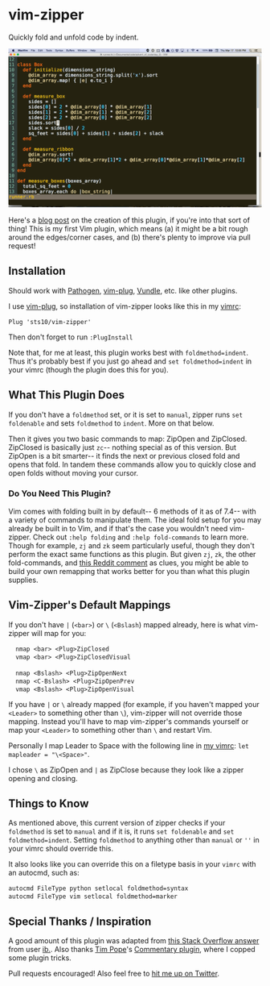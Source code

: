 # vim-zipper

Quickly fold and unfold code by indent. 

![vim-zipper-gif](vim-zipper-gif.gif)

Here's a [blog post](http://sts10.github.io/blog/2016/03/20/vim-zipper-my-first-vim-plugin/) on the creation of this plugin, if you're into that sort of thing! This is my first Vim plugin, which means (a) it might be a bit rough around the edges/corner cases, and (b) there's plenty to improve via pull request!

## Installation

Should work with [Pathogen](https://github.com/tpope/vim-pathogen), [vim-plug](https://github.com/junegunn/vim-plug), [Vundle](https://github.com/VundleVim/Vundle.vim), etc. like other plugins.

I use [vim-plug](https://github.com/junegunn/vim-plug), so installation of vim-zipper looks like this in my [vimrc](https://github.com/sts10/terminal_and_vim_settings/blob/master/vimrc):

```
Plug 'sts10/vim-zipper'
```

Then don't forget to run `:PlugInstall`

Note that, for me at least, this plugin works best with `foldmethod=indent`. Thus it's probably best if you just go ahead and `set foldmethod=indent` in your vimrc (though the plugin does this for you). 

## What This Plugin Does

If you don't have a `foldmethod` set, or it is set to `manual`, zipper runs `set foldenable` and sets `foldmethod` to `indent`. More on that below.

Then it gives you two basic commands to map: ZipOpen and ZipClosed. ZipClosed is basically just `zc`-- nothing special as of this version. But ZipOpen is a bit smarter-- it finds the next or previous closed fold and opens that fold. In tandem these commands allow you to quickly close and open folds without moving your cursor. 

### Do You Need This Plugin?

Vim comes with folding built in by default-- 6 methods of it as of 7.4-- with a variety of commands to manipulate them. The ideal fold setup for you may already be built in to Vim, and if that's the case you wouldn't need vim-zipper. Check out `:help folding` and `:help fold-commands` to learn more. Though for example, `zj` and `zk` seem particularly useful, though they don't perform the exact same functions as this plugin. But given `zj`, `zk`, the other fold-commands, and [this Reddit comment](https://www.reddit.com/r/vim/comments/4jm160/help_fix_this_fold_mapping/d383k1s) as clues, you might be able to build your own remapping that works better for you than what this plugin supplies.

## Vim-Zipper's Default Mappings 

If you don't have `|` (`<bar>`) or `\` (`<Bslash`) mapped already, here is what vim-zipper will map for you: 

```
  nmap <bar> <Plug>ZipClosed
  vmap <bar> <Plug>ZipClosedVisual

  nmap <Bslash> <Plug>ZipOpenNext
  nmap <C-Bslash> <Plug>ZipOpenPrev
  vmap <Bslash> <Plug>ZipOpenVisual
```

If you have `|` or `\` already mapped (for example, if you haven't mapped your `<Leader>` to something other than `\`), vim-zipper will not override those mapping. Instead you'll have to map vim-zipper's commands yourself or map your `<Leader>` to something other than `\` and restart Vim. 

Personally I map Leader to Space with the following line in [my vimrc](https://github.com/sts10/terminal_and_vim_settings/blob/master/vimrc): `let mapleader = "\<Space>"`. 

I chose `\` as ZipOpen and `|` as ZipClose because they look like a zipper opening and closing.

## Things to Know

As mentioned above, this current version of zipper checks if your `foldmethod` is set to `manual` and if it is, it runs `set foldenable` and `set foldmethod=indent`. Setting `foldmethod` to anything other than `manual` or `''` in your vimrc should override this. 

It also looks like you can override this on a filetype basis in your `vimrc` with an autocmd, such as: 

```
autocmd FileType python setlocal foldmethod=syntax
autocmd FileType vim setlocal foldmethod=marker
```

## Special Thanks / Inspiration

A good amount of this plugin was adapted from [this Stack Overflow answer](http://stackoverflow.com/a/9407015/3160994) from user [ib.](http://stackoverflow.com/users/254635/ib). Also thanks [Tim Pope](https://github.com/tpope)'s [Commentary plugin](https://github.com/tpope/vim-commentary), where I copped some plugin tricks.

Pull requests encouraged! Also feel free to [hit me up on Twitter](https://twitter.com/sts10).
